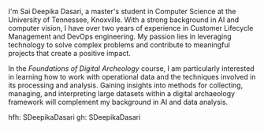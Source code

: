 I'm Sai Deepika Dasari, a master's student in Computer Science at the University of Tennessee, Knoxville. With a strong background in AI and computer vision, I have over two years of experience in Customer Lifecycle Management and DevOps engineering. My passion lies in leveraging technology to solve complex problems and contribute to meaningful projects that create a positive impact.

In the *Foundations of Digital Archeology* course, I am particularly interested in learning how to work with operational data and the techniques involved in its processing and analysis. Gaining insights into methods for collecting, managing, and interpreting large datasets within a digital archaeology framework will complement my background in AI and data analysis.

hfh: SDeepikaDasari
gh: SDeepikaDasari